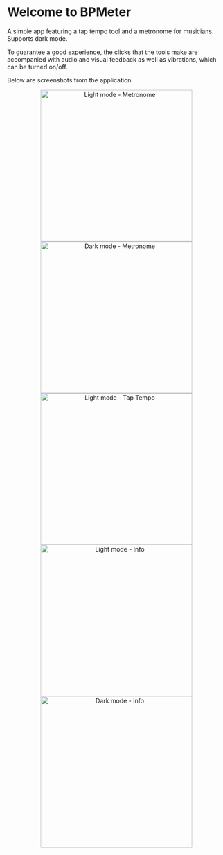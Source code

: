 # Welcome to BPMeter

A simple app featuring a tap tempo tool and a metronome for musicians.
Supports dark mode.

To guarantee a good experience, the clicks that the tools make are accompanied with audio and visual feedback as well as vibrations, which can be turned on/off.

Below are screenshots from the application.


<p align="center">
  <img src="https://jamajk.github.io/bpmeter/master/BPMeter/Other/m-light.png" width="350" title="Light mode - Metronome">
  <img src="https://jamajk.github.io/bpmeter/master/BPMeter/Other/m-dark.png" width="350" title="Dark mode - Metronome">
  <img src="https://jamajk.github.io/bpmeter/master/BPMeter/Other/tt-light.png" width="350" title="Light mode - Tap Tempo">
  <img src="https://jamajk.github.io/bpmeter/master/BPMeter/Other/s-light.png" width="350" title="Light mode - Info">
  <img src="https://jamajk.github.io/bpmeter/master/BPMeter/Other/s-dark.png" width="350" title="Dark mode - Info">
</p>
